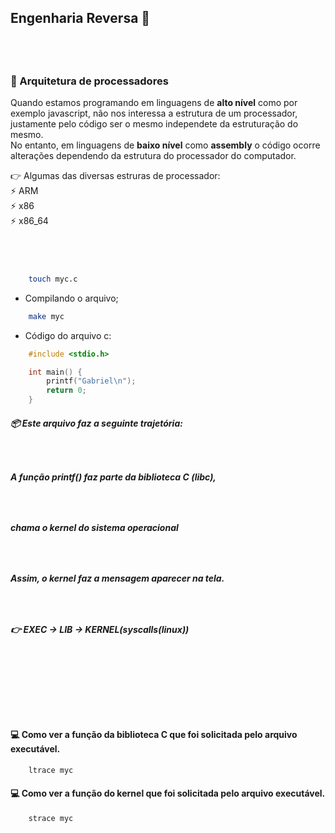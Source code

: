 ## Engenharia Reversa 🍚
## <br>

### 🧶 Arquitetura de processadores
Quando estamos programando em linguagens de <strong>alto nível</strong> como por exemplo javascript, não nos interessa a estrutura de um processador, justamente pelo código ser o mesmo independete da estruturação do mesmo.
<br>
No entanto, em linguagens de <strong>baixo nível</strong> como <strong>assembly</strong> o código ocorre alterações dependendo da estrutura do processador do computador.

👉 Algumas das diversas estruras de processador:
<br>
⚡ ARM
<br>
⚡ x86
<br>
⚡ x86_64

## <br>

```bash
    touch myc.c
```

- Compilando o arquivo;
```bash
    make myc
```

- Código do arquivo c:
```c
    #include <stdio.h>

    int main() {
        printf("Gabriel\n");
        return 0;
    }

```

##### 📦 Este arquivo faz a seguinte trajetória: 
##### <br>
##### A função <strong>printf()</strong> faz parte da biblioteca C (libc),
##### <br>
##### chama o kernel do sistema operacional
##### <br>
##### Assim, o kernel faz a mensagem aparecer na tela.
##### <br>
##### 👉 EXEC -> LIB -> KERNEL(syscalls(linux))
##### <br>
##### <br>
##### <br>

#### 💻 Como ver a função da biblioteca C que foi solicitada pelo arquivo executável.

```bash
    ltrace myc
```

#### 💻 Como ver a função do kernel que foi solicitada pelo arquivo executável.
```bash
    strace myc
```



